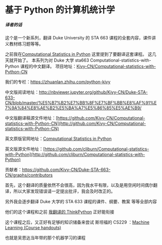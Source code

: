 # 基于 Python 的计算机统计学

##### 译者的话



这个是一个新系列，翻译 Duke University 的 STA 663 课程的全套内容，课件讲义教材练习题等等。

之前我在[Computational Statistics in Python](https://zhuanlan.zhihu.com/p/26331447?fc=1&group_id=837074441317027840#comment-271427497) 这里提到了要翻译这套课程。
这几天就开始了。
本系列为对 Duke 大学 sta663 Computational-statistics-with-Python 课程的中文翻译。
项目地址：[Kivy-CN/Computational-statistics-with-Python-CN](http://github.com/Kivy-CN/Computational-statistics-with-Python-CN)

我们的专栏：<https://zhuanlan.zhihu.com/python-kivy>

中文版阅读地址：<http://nbviewer.jupyter.org/github/Kivy-CN/Duke-STA-633-CN/blob/master/%E5%B7%B2%E7%BB%8F%E7%BF%BB%E8%AF%91%E7%9A%84%E8%AE%B2%E5%BA%A7%E5%86%85%E5%AE%B9/>

中文版翻译稿源文件地址：[https://github.com/Kivy-CN/Computational-statistics-with-Python-CN](http://github.com/Kivy-CN/Computational-statistics-with-Python-CN)

英文原版官网地址：[Computational Statistics in Python](http://people.duke.edu/%7Eccc14/sta-663/index.html)

英文版源文件地址：[https://github.com/cliburn/Computational-statistics-with-Python](http://github.com/cliburn/Computational-statistics-with-Python)

贡献者：<https://github.com/Kivy-CN/Duke-STA-663-CN/graphs/contributors>

首先，这个翻译的质量依然不会很高，因为我水平有限，以及是用空闲时间偶尔翻译，所以大家发现错误请一定提出批评，我会及时改正的。

另外我会逐步翻译 Duke 大学的 STA 633 课程的课件、纲要、教案 等等全部内容

他们的这个课程和之前 [我翻译的 ThinkPython](https://zhuanlan.zhihu.com/p/24644499) 正好能衔接

这个课程之后，又正好有足够的知识储备来尝试 斯坦福的 CS229 ：[Machine Learning (Course handouts)](http://cs229.stanford.edu/materials.html)

也就是吴恩达当年带的那个机器学习的课程

